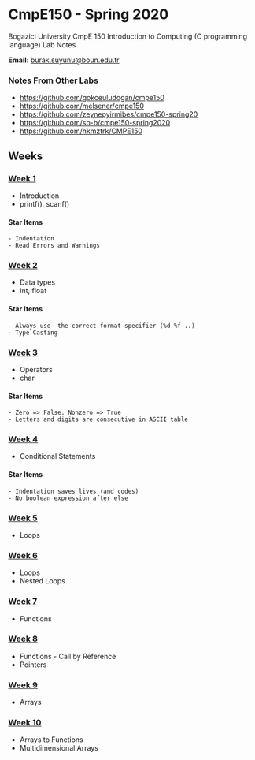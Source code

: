 # CmpE150 - Spring 2020 

Bogazici University CmpE 150 Introduction to Computing (C programming language) Lab Notes 

**Email:** burak.suyunu@boun.edu.tr

### Notes From Other Labs

* https://github.com/gokceuludogan/cmpe150
* https://github.com/melsener/cmpe150
* https://github.com/zeynepyirmibes/cmpe150-spring20
* https://github.com/sb-b/cmpe150-spring2020
* https://github.com/hkmztrk/CMPE150

## Weeks

### [Week 1](Week_01/)

* Introduction
* printf(), scanf()

#### Star Items

	- Indentation
	- Read Errors and Warnings

### [Week 2](Week_02/)

* Data types
* int, float

#### Star Items

	- Always use  the correct format specifier (%d %f ..)
	- Type Casting

### [Week 3](Week_03/)

* Operators
* char

#### Star Items

	- Zero => False, Nonzero => True
	- Letters and digits are consecutive in ASCII table

### [Week 4](Week_04/)

* Conditional Statements

#### Star Items

	- Indentation saves lives (and codes)
	- No boolean expression after else

### [Week 5](Week_05/)

* Loops

### [Week 6](Week_06/)

* Loops
* Nested Loops

### [Week 7](Week_07/)

* Functions

### [Week 8](Week_08/)

* Functions - Call by Reference
* Pointers

### [Week 9](Week_09/)

* Arrays

### [Week 10](Week_10/)

* Arrays to Functions
* Multidimensional Arrays